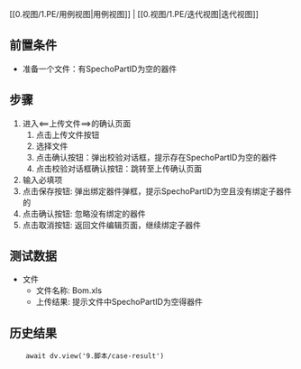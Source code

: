[[0.视图/1.PE/用例视图|用例视图]] | [[0.视图/1.PE/迭代视图|迭代视图]]

## 前置条件

- 准备一个文件：有SpechoPartID为空的器件

## 步骤

1. 进入<==上传文件==>的确认页面
	1. 点击上传文件按钮
	2. 选择文件
	3. 点击确认按钮：弹出校验对话框，提示存在SpechoPartID为空的器件
	4. 点击校验对话框确认按钮：跳转至上传确认页面
2. 输入必填项
3. 点击保存按钮: 弹出绑定器件弹框，提示SpechoPartID为空且没有绑定子器件的
4. 点击确认按钮: 忽略没有绑定的器件
5. 点击取消按钮: 返回文件编辑页面，继续绑定子器件

## 测试数据

- 文件
	- 文件名称: Bom.xls
	- 上传结果: 提示文件中SpechoPartID为空得器件

## 历史结果

```dataviewjs
    await dv.view('9.脚本/case-result')
```
